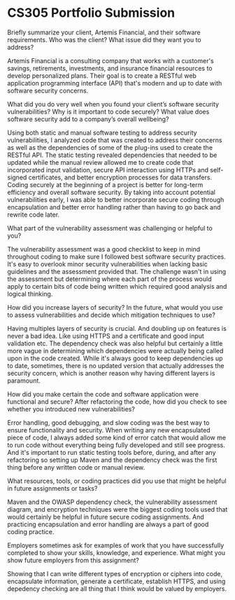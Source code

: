 # CS305 Portfolio Submission

Briefly summarize your client, Artemis Financial, and their software requirements. Who was the client? What issue did they want you to address?

Artemis Financial is a consulting company that works with a customer's savings, retirements, investments, and insurance financial resources to develop personalized plans. Their goal is to create a RESTful web application programming interface (API) that's modern and up to date with software security concerns.

What did you do very well when you found your client’s software security vulnerabilities? Why is it important to code securely? What value does software security add to a company’s overall wellbeing?

Using both static and manual software testing to address security vulnerabilities, I analyzed code that was created to address their concerns as well as the dependencies of some of the plug-ins used to create the RESTful API. The static testing revealed dependencies that needed to be updated while the manual review allowed me to create code that incorporated input validation, secure API interaction using HTTPs and self-signed certificates, and better encryption processes for data transfers. Coding securely at the beginning of a project is better for long-term efficiency and overall software security. By taking into account potential vulnerabilities early, I was able to better incorporate secure coding through encapsulation and better error handling rather than having to go back and rewrite code later.

What part of the vulnerability assessment was challenging or helpful to you?

The vulnerability assessment was a good checklist to keep in mind throughout coding to make sure I followed best software security practices. It's easy to overlook minor security vulnerabilities when lacking basic guidelines and the assessment provided that. The challenge wasn't in using the assessment but determining where each part of the process would apply to certain bits of code being written which required good analysis and logical thinking.

How did you increase layers of security? In the future, what would you use to assess vulnerabilities and decide which mitigation techniques to use?

Having multiples layers of security is crucial. And doubling up on features is never a bad idea. Like using HTTPS and a certificate and good input validation etc. The dependency check was also helpful but certainly a little more vague in determining which dependencies were actually being called upon in the code created. While it's always good to keep dependencies up to date, sometimes, there is no updated version that actually addresses the security concern, which is another reason why having different layers is paramount.

How did you make certain the code and software application were functional and secure? After refactoring the code, how did you check to see whether you introduced new vulnerabilities?

Error handling, good debugging, and slow coding was the best way to ensure functionality and security. When writing any new encapsulated piece of code, I always added some kind of error catch that would allow me to run code without everything being fully developed and still see progress. And it's important to run static testing tools before, during, and after any refactoring so setting up Maven and the dependency check was the first thing before any written code or manual review.

What resources, tools, or coding practices did you use that might be helpful in future assignments or tasks?

Maven and the OWASP dependency check, the vulnerability assessment diagram, and encryption techniques were the biggest coding tools used that would certainly be helpful in future secure coding assignments. And practicing encapsulation and error handling are always a part of good coding practice.

Employers sometimes ask for examples of work that you have successfully completed to show your skills, knowledge, and experience. What might you show future employers from this assignment?

Showing that I can write different types of encryption or ciphers into code, encapsulate information, generate a certificate, establish HTTPS, and using depedency checking are all thing that I think would be valued by employers.
